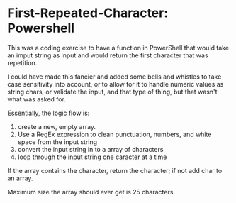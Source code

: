 # First-Repeated-Character: Powershell
This was a coding exercise to have a function in PowerShell that would take an imput string as input and would return the first character that was repetition.

I could have made this fancier and added some bells and whistles to take case sensitivity into account, or to allow for it to handle numeric values as string chars, or validate the input, and that type of thing, but that wasn't what was asked for.

Essentially, the logic flow is:

1. create a new, empty array.
2. Use a RegEx expression to clean punctuation, numbers, and white space from the input string
3. convert the input string in to a array of characters
4. loop through the input string one caracter at a time

If the array contains the character, return the character; if not add char to an array.
  
Maximum size the array should ever get is 25 characters

